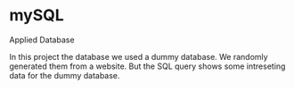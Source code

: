 # mySQL
Applied Database

In this project the database we used a dummy database. We randomly generated them from a website. But the SQL query shows some intreseting 
data for the dummy database. 
